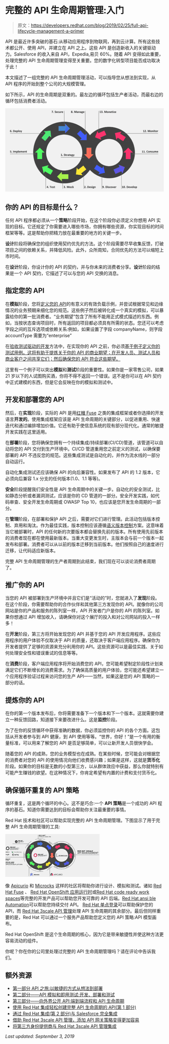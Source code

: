 # 完整的 API 生命周期管理:入门

> 原文：<https://developers.redhat.com/blog/2019/02/25/full-api-lifecycle-management-a-primer>

API 是最近许多突破的基石:从移动应用程序到物联网，再到云计算。所有这些技术都公开、使用 API，并建立在 API 之上。这些 API 是创造新收入的关键驱动力。Salesforce 的收入来自 API，Expedia,易贝 60%。随着 API 变得如此重要，处理完整的 API 生命周期管理变得至关重要。您的数字化转型项目能否成功取决于此！

本文描述了一组完整的 API 生命周期管理活动，可以指导您从想法到实现，从 API 程序的开始到整个公司的大规模管理。

如下所示，API 的生命周期是双重的。最左边的循环包括生产者活动，而最右边的循环包括消费者活动。

[![Steps of full API lifecycle management](img/7989ac5472cbc007b057144dca88df99.png)](https://developers.redhat.com/blog/wp-content/uploads/2019/02/Screen-Shot-2019-02-14-at-17.24.26.png)

## 你的 API 的目标是什么？

任何 API 程序都必须从一个**策略**阶段开始，在这个阶段你必须定义你想用 API 实现的目标。它还规定了你需要进入哪些市场，你拥有哪些资源，你实现目标的时间框架等等。这是帮助你把精力放在最重要的地方的关键一步。

**设计**阶段将确保您的组织使用契约优先的方法。这个阶段需要尽早收集反馈，打破项目之间的依赖关系，并降低风险。此外，众所周知，合同优先的方法可以缩短上市时间。

在**设计**阶段，你设计你的 API 的契约，并与你未来的消费者分享。**设计**阶段的结果是一个 API 契约，它描述了可以与您的 API 交换的消息。

## 指定您的 API

在**模拟**阶段，您将[定义您的 API](https://developers.redhat.com/blog/2018/04/11/api-journey-idea-deployment-agile-part1/)的有意义的有效负载示例，并尝试根据常见和边缘情况的业务预期来细化您的规范。这些例子然后被转化成一个真实的模拟，可以暴露给你的第一批消费者。“业务期望”包含了所有不能用正式模式描述的东西。例如，当按状态查询项目时，所有返回的项目都必须具有所需的状态。您还可以考虑字段之间的互斥选项或依赖关系:例如，如果设置了字段 companyName，则字段 accountType 需要为“enterprise”

在[验收测试驱动的开发](https://en.wikipedia.org/wiki/Acceptance_test%E2%80%93driven_development)方法中，在实现你的 API 之前，你必须[基于例子定义你的测试用例。这将有助于提炼关于你的 API 的商业期望；在开发人员、测试人员和商业客户之间共享它们；然后确保您的 API 符合这些期望。](https://developers.redhat.com/blog/2018/04/19/api-journey-idea-deployment-agile-way-part2/)

这里有一个例子可以突出**模拟**和**测试**阶段的重要性。如果你是一家零售公司，如果 21 岁以下的人试图购买酒，你将不得不返回一个错误。这不是你可以在 API 契约中正式建模的东西，但是它会反映在你的模拟和测试中。

## 开发和部署您的 API

然后，在**实现**阶段，实际的 API 是用[红帽 Fuse](https://developers.redhat.com/products/fuse/overview/) 之类的集成框架或者你选择的开发语言**开发的**。使用集成框架应该是 API 生命周期的关键部分，以促进重用、快速迭代和通过编排增加价值。它还有助于使信息系统的现有部分现代化。通常的敏捷开发实践在这里适用。

在**部署**阶段，您将确保您拥有一个持续集成/持续部署(CI/CD)管道，该管道可以自动将您的 API 交付到生产环境中。CI/CD 管道重用您之前定义的测试，以确保要部署的 API 不违反您的规范。这些集成测试是自动化的，并作为流水线的一部分自动运行。

自动化集成测试还应该确保 API 的向后兼容性。如果发布了 API 的 1.2 版本，它必须向后兼容 1.x 分支的任何版本(1.0、1.1 等等)。

**安全**阶段提醒我们安全性是 API 生命周期中的关键一步。自动化的安全测试，比如静态分析或者漏洞测试，应该是你的 CD 管道的一部分。安全开发实践，如代码审查、安全开发生命周期或 OWASP Top 10，也应该是您开发生命周期的一部分。

在**管理**阶段，在部署和保护 API 之后，需要对它们进行管理。此活动包括版本控制、弃用和淘汰。作为最佳实践，版本控制应该遵循[语义版本控制](https://semver.org/)方案。这意味着当它被部署时，API 的任何新的次要版本都会替换先前的版本。所有使用先前版本的消费者现在都在使用最新版本。当重大变更发生时，主版本会与前一个版本一起发布和部署。消费者可以从以前的版本迁移到当前版本。他们按照自己的速度进行迁移，让代码适应新版本。

完整 API 生命周期管理的生产者周期到此结束，我们现在可以谈论消费者周期了。

## 推广你的 API

当您的 API 被部署到生产环境中并且它们是“活动的”时，您就进入了**发现**阶段。在这个阶段，你需要帮助你的合作伙伴和其他第三方发现你的 API。就像你的公司网站是你的产品和服务的陈列室一样，API 开发者门户是你的 API 的陈列室。如果你想通过 API 增加收入，请确保你对这个展厅的投入和对公司网站的投入一样多！

在**开发**阶段，第三方将开始发现您的 API 并基于您的 API 开发应用程序。这些应用程序的用户体验不仅取决于 API 的质量，还取决于客户端应用程序。确保你为开发者提供了足够的资源来充分利用你的 API。这些资源可以是最佳实践、关于如何处理安全性和错误重试的信息等等。

在**消费**阶段，客户端应用程序将开始消费您的 API，您可能希望制定阶段性计划来满足它们不断增长的消费需求。为了确保高质量的用户体验，您可能还希望建立一个应用程序验证过程来访问您的生产 API——当然，如果这是您的 API 策略的一部分的话。

## 提炼你的 API

在你的第一个版本发布后，你将需要准备下一个版本和下一个版本。这就需要你建立一种反馈回路，知道接下来要改进什么。这是**监控**阶段。

为了在你的反馈循环中获得准确的数据，你必须监控你的 API 的各个方面。这包括从开发者参与到 API 健康，到 API 使用等等。“世界，你好！”是一个有用的衡量标准，可以用来了解您的 API 是否足够简单，可以让新开发人员很快学会。

随着您的 API 的成熟，您的业务模型也在成熟。在某些时候，您可能会对根据您的消费者对您的 API 的使用情况向他们收费感兴趣；如果是这样，这就是**货币化**阶段。如果你的目标是无数的小型第三方，以从群体效应中获益，那么你就特别有可能产生赚钱的欲望。在这种情况下，你肯定希望有内置的计费和支付货币化。

## 确保循环重复的 API 策略

循环重复，这是两个循环的中心。这不是巧合:一个 **API 策略**是一个成功的 API 程序的基石。知道你需要达到的目标会帮助你关注最重要的事情。

Red Hat 技术和社区可以帮助实现完整的 API 生命周期管理。下图显示了用于完整 API 生命周期管理的工具:

![Tools for the Full API Lifecycle Management](img/851d73c253294c1c28d219efccfb8aac.png)

像 [Apicurio](https://www.apicur.io/) 和 [Microcks](http://microcks.github.io/) 这样的社区将帮助你进行设计、模拟和测试。诸如 [Red Hat Fuse](https://www.redhat.com/en/technologies/jboss-middleware/fuse) 、 [Red Hat OpenShift 应用运行时](https://developers.redhat.com/products/rhoar/overview/)或[Red Hat code ready work spaces](https://developers.redhat.com/blog/2019/01/21/codeready-workspaces-streamline-jboss-eap-development/)等完整的开发产品可以帮助您开发可靠的 API 后端。[Red Hat ansi ble Automation](https://www.redhat.com/en/technologies/management/ansible)可以帮助您持续交付 API。 [Red Hat 单点登录](https://developers.redhat.com/blog/2019/02/07/red-hat-single-sign-on-give-it-a-try-for-no-cost/)可以帮助保护您的 API，而 [Red Hat 3scale API 管理](https://developers.redhat.com/products/3scale/overview/)处理 API 生命周期的其余部分。最后但同样重要的是，Red Hat 可以通过一个服务产品帮助您定义您的 API 策略:API 模型画布。

Red Hat OpenShift 是这个生命周期的核心，因为它是带来敏捷性并使这种方法更容易流动的组件。

你呢？你在你的公司里处理过完整的 API 生命周期管理吗？请在评论中告诉我们。

## 额外资源

*   [第一部分 API 之旅:以敏捷的方式从想法到部署](https://developers.redhat.com/blog/2018/04/11/api-journey-idea-deployment-agile-part1/)
*   [第二部分——API 模拟和即用测试:开发、部署和测试](https://developers.redhat.com/blog/2018/04/19/api-journey-idea-deployment-agile-way-part2/)
*   [第三部分——向外界公开 API:端到端流程和 API 生命周期](https://developers.redhat.com/blog/2018/04/26/api-journey-idea-deployment-agile-way-part3/)
*   [使用 Red Hat 集成轻松创建完整 API 生命周期的 API(第 1 部分)](https://developers.redhat.com/blog/2019/02/11/red-hat-integration-effortless-api-creation/)
*   [通过 Red Hat 集成(第 2 部分)与 Salesforce 完全集成](https://developers.redhat.com/blog/2019/02/13/red-hat-integration-salesforce/)
*   [借助 Red Hat 3scale API 管理，添加 API 网关策略变得更加容易](https://developers.redhat.com/blog/2018/05/30/3scale-api-gateway-policies/)
*   [将第三方身份提供商与 Red Hat 3scale API 管理集成](https://developers.redhat.com/blog/2018/10/09/3scale-3rd-party-idp-oidc/)

*Last updated: September 3, 2019*